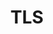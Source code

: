---
title: TLS
description: List of unirec fields exported together with basic flow fields on interface by TLS plugin.    
fields: 
  - 
    name: "TLS_SNI"
    type:   "string"
    ipfix: "8057/808"
    value:  "TLS server name indication field from client"
  - 
    name: "TLS_ALPN"
    type:  "string"
    ipfix: "39499/337"
    value:  "TLS application protocol layer negotiation field from server"
  - 
    name: "TLS_VERSION"
    type:   "uint16"
    ipfix: "39499/333"
    value:  "TLS client protocol version"
  - 
    name: "TLS_JA3"
    type:   "string"
    ipfix: "39499/357"
    value:  "TLS client JA3 fingerprint"
  - 
    name: "TLS_EXT_TYPE"
    type:  "uint16"
    ipfix: "0/291"
    value:  "TLS extensions in the TLS Client Hello"
  - 
    name: "TLS_EXT_LEN"
    type:   "uint16"
    ipfix: "0/291"
    value:   "Length of each TLS extension"
---